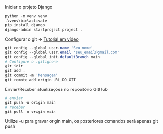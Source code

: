 Iniciar o projeto Django

```powershell
python -m venv venv
.\venv\bin\activate
pip install django
django-admin startproject project .
```

Configurar o git -> [Tutorial em vídeo](https://www.youtube.com/watch?v=SnTBOhYFr28&feature=youtu.be)

```powershell
git config --global user.name 'Seu nome'
git config --global user.email 'seu_email@gmail.com'
git config --global init.defaultBranch main
# Configure o .gitignore
git init
git add .
git commit -m 'Mensagem'
git remote add origin URL_DO_GIT
```

Enviar\Receber atualizações no repositório GitHub

```powershell
# enviar
git push -u origin main 
# receber
git pull -u origin main 
```
Utilize -u para gravar origin main, os posteriores comandos será apenas git push